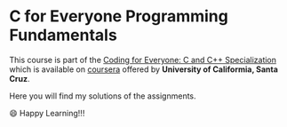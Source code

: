 # C for Everyone Programming Fundamentals
This course is part of the [Coding for Everyone: C and C++ Specialization](https://www.coursera.org/specializations/coding-for-everyone) which is available on [coursera](https://www.coursera.org/) offered by **University of Califormia, Santa Cruz**.

  Here you will find my solutions of the assignments.

:smile: Happy Learning!!!
